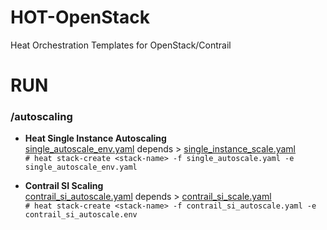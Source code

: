 # HOT-OpenStack
Heat Orchestration Templates for OpenStack/Contrail

# RUN 

### /autoscaling

* **Heat Single Instance Autoscaling**<br />
[single_autoscale_env.yaml](https://github.com/savithruml/HOT-OpenStack/blob/master/autoscaling/single_autoscale_env.yaml) depends > [single_instance_scale.yaml](https://github.com/savithruml/HOT-OpenStack/blob/master/autoscaling/single_instance_scale.yaml)<br />
`# heat stack-create <stack-name> -f single_autoscale.yaml -e single_autoscale_env.yaml`

* **Contrail SI Scaling**<br />
[contrail_si_autoscale.yaml](https://github.com/savithruml/HOT-OpenStack/blob/master/autoscaling/contrail_si_autoscale.yaml) depends > [contrail_si_scale.yaml](https://github.com/savithruml/HOT-OpenStack/blob/master/autoscaling/contrail_si_scale.yaml)<br />
`# heat stack-create <stack-name> -f contrail_si_autoscale.yaml -e contrail_si_autoscale.env`





